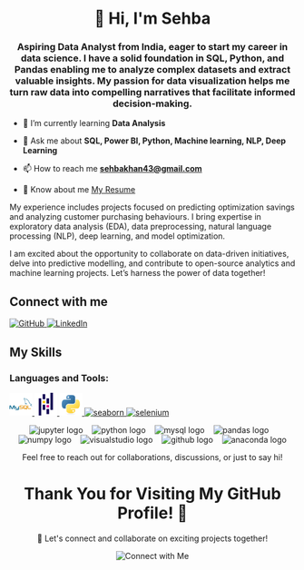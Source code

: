 <h1 align="center">👋 Hi, 
  I'm Sehba</h1>
<h3 align="center">Aspiring Data Analyst from India, eager to start my career in data science. I have a solid foundation in SQL, Python, and Pandas enabling me to analyze complex datasets and extract valuable insights. My passion for data visualization helps me turn raw data into compelling narratives that facilitate informed decision-making.</h3>

- 🌱 I’m currently learning **Data Analysis**

- 💬 Ask me about **SQL, Power BI, Python, Machine learning, NLP, Deep Learning**

- 📫 How to reach me **sehbakhan43@gmail.com**

- 📄 Know about me [My Resume](https://resume-builder-test-new.masaischool.com/resume/public?resumeId=673ed9d07ca4c4119e94da36)

My experience includes projects focused on predicting optimization savings and analyzing customer purchasing behaviours. I bring expertise in exploratory data analysis (EDA), data preprocessing, natural language processing (NLP), deep learning, and model optimization.

I am excited about the opportunity to collaborate on data-driven initiatives, delve into predictive modelling, and contribute to open-source analytics and machine learning projects. Let’s harness the power of data together!

## <h2 align=left> Connect with me </h2>
  
  <a href="https://github.com/sehbakhan">
    <img src="https://img.shields.io/badge/GitHub-181717?style=for-the-badge&logo=github&logoColor=white" alt="GitHub"/>
  </a>
  <a href="https://www.linkedin.com/in/sehbakhan27/">
    <img src="https://img.shields.io/badge/LinkedIn-0077B5?style=for-the-badge&logo=linkedin&logoColor=white" alt="LinkedIn"/>
  </a>

  
<!--   </a>
  <a href="https://leetcode.com/u/sehbakhan43/">
    <img src="https://img.shields.io/badge/Leetcode-%23FFA116?style=for-the-badge&logo=leetcode&color=%23000" alt="Leetcode"/>
  </a> -->

</div>

 ## My Skills

<h3 align="left">Languages and Tools:</h3>
<p align="left"> <a href="https://www.mysql.com/" target="_blank" rel="noreferrer"> <img src="https://raw.githubusercontent.com/devicons/devicon/master/icons/mysql/mysql-original-wordmark.svg" alt="mysql" width="40" height="40"/> </a> <a href="https://pandas.pydata.org/" target="_blank" rel="noreferrer"> <img src="https://raw.githubusercontent.com/devicons/devicon/2ae2a900d2f041da66e950e4d48052658d850630/icons/pandas/pandas-original.svg" alt="pandas" width="40" height="40"/> </a> 
<a href="https://www.python.org" target="_blank" rel="noreferrer"> <img src="https://raw.githubusercontent.com/devicons/devicon/master/icons/python/python-original.svg" alt="python" width="40" height="40"/> </a> 
<a href="https://seaborn.org/" target="_blank" rel="noreferrer"> <img src="https://seaborn.pydata.org/_images/logo-mark-lightbg.svg" alt="seaborn" width="40" height="40"/> 
</a> <a href="https://www.selenium.dev" target="_blank" rel="noreferrer"> <img src="https://raw.githubusercontent.com/detain/svg-logos/780f25886640cef088af994181646db2f6b1a3f8/svg/selenium-logo.svg" alt="selenium" width="40" height="40"/> </a> </p>
<div align="center">
  <img src="https://img.shields.io/badge/Jupyter-F37626?logo=jupyter&logoColor=black&style=for-the-badge" height="38" alt="jupyter logo"  />
  <img width="8" />
  <img src="https://img.shields.io/badge/Python-3776AB?logo=python&logoColor=white&style=for-the-badge" height="38" alt="python logo"  />
  <img width="8" />
  <img src="https://img.shields.io/badge/MySQL-4479A1?logo=mysql&logoColor=white&style=for-the-badge" height="38" alt="mysql logo"  />
  <img width="8" />
  <img src="https://img.shields.io/badge/pandas-150458?logo=pandas&logoColor=white&style=for-the-badge" height="38" alt="pandas logo"  />
  <img width="8" />
  <img src="https://img.shields.io/badge/NumPy-013243?logo=numpy&logoColor=white&style=for-the-badge" height="38" alt="numpy logo"  />
  <img width="8" />
  <img src="https://img.shields.io/badge/Visual Studio-5C2D91?logo=visualstudio&logoColor=white&style=for-the-badge" height="38" alt="visualstudio logo"  />
  <img width="8" />
  <img src="https://img.shields.io/badge/GitHub-181717?logo=github&logoColor=white&style=for-the-badge" height="38" alt="github logo"  />
  <img width="8" />
  <img src="https://img.shields.io/badge/Anaconda-44A833?logo=anaconda&logoColor=white&style=for-the-badge" height="38" alt="anaconda logo"  />
</div>

<p align="center">
  Feel free to reach out for collaborations, discussions, or just to say hi!
</p>

###

<h1 align='center' >Thank You for Visiting My GitHub Profile! 👋</h1>

<p align="center">
  🚀 Let's connect and collaborate on exciting projects together!
</p>

<p align="center">
  <img src="https://img.shields.io/badge/Connect%20with%20Me-%2312100E.svg?&style=for-the-badge&logo=dev.to&logoColor=white" alt="Connect with Me">
</p>

###
